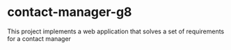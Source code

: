 # contact-manager-g8
This project implements a web application that solves a set of requirements for a contact manager
